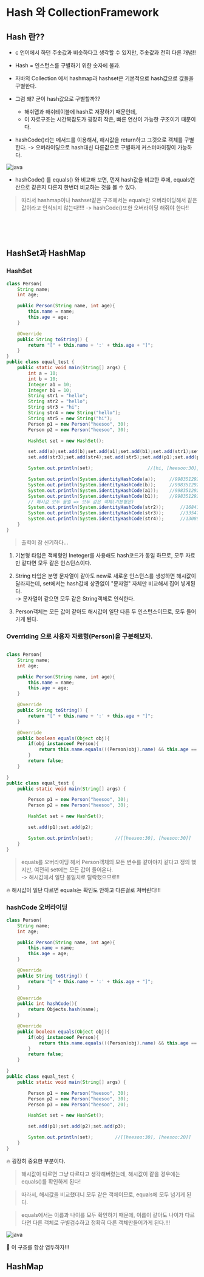 # Hash 와 CollectionFramework




## Hash 란??

* c 언어에서 하던 주솟값과 비슷하다고 생각할 수 있지만, 주솟값과 전혀 다른 개념!!

* Hash = 인스턴스를 구별하기 위한 숫자에 불과.

* 자바의 Collection 에서 hashmap과 hashset은 기본적으로 hash값으로 값들을 구별한다.

* 그럼 왜? 굳이 hash값으로 구별할까??
    - 해쉬맵과 해쉬테이블에 hash로 저장하기 때문인데,
    - 이 자료구조는 시간복잡도가 굉장히 작은, 빠른 연산이 가능한 구조이기 때문이다.

* hashCode()라는 메서드를 이용해서, 해시값을 return하고 그것으로 객체를 구별한다. -> 오버라이딩으로 hash대신 다른값으로 구별하게 커스터마이징이 가능하다.

![java](/Image/java_language/java1.png)

* hashCode() 를 equals() 와 비교해 보면, 먼저 hash값을 비교한 후에, equals연산으로 같은지 다른지 한번더 비교하는 것을 볼 수 있다.

> 따라서 hashmap이나 hashset같은 구조에서는 equals만 오버라이딩해서 같은 값이라고 인식되지 않는다!!!! -> hashCode()또한 오버라이딩 해줘야 한다!!




<br>
<br>
<br>

## HashSet과 HashMap

### HashSet

```java
class Person{
    String name;
    int age;

    public Person(String name, int age){
        this.name = name;
        this.age = age;
    }

    @Override
    public String toString() {
        return "[" + this.name + ':' + this.age + "]";
    }
}
public class equal_test {
    public static void main(String[] args) {
        int a = 10;
        int b = 10;
        Integer a1 = 10;
        Integer b1 = 10;
        String str1 = "hello";
        String str2 = "hello";
        String str3 = "hi";
        String str4 = new String("hello");
        String str5 = new String("hi");
        Person p1 = new Person("heesoo", 30);
        Person p2 = new Person("heesoo", 30);

        HashSet set = new HashSet();

        set.add(a);set.add(b);set.add(a1);set.add(b1);set.add(str1);set.add(str2);
        set.add(str3);set.add(str4);set.add(str5);set.add(p1);set.add(p2);

        System.out.println(set);                    //[hi, [heesoo:30], [heesoo:30], 10, hello]

        System.out.println(System.identityHashCode(a));     //998351292
        System.out.println(System.identityHashCode(b));     //998351292
        System.out.println(System.identityHashCode(a1));    //998351292
        System.out.println(System.identityHashCode(b1));    //998351292
        // 해시값 모두 동일 => 모두 같은 객체(기본형은)
        System.out.println(System.identityHashCode(str2));      //1684106402
        System.out.println(System.identityHashCode(str3));      //335471116
        System.out.println(System.identityHashCode(str4));      //1308927845
    }
}
```

> 출력이 참 신기하다...
1.  기본형 타입은 객체형인 Ineteger를 사용해도 hash코드가 동일 하므로, 모두 자료만 같다면 모두 같은 인스턴스이다.

2. String 타입은 분명 문자열이 같아도 new로 새로운 인스턴스를 생성하면 해시값이 달라지는데, set에서는 hash값에 상관없이 "문자열" 자체만 비교해서 집어 넣게된다. <br>
-> 문자열이 같으면 모두 같은 String객체로 인식한다.

3. Person객체는 모든 값이 같아도 해시값이 일단 다른 두 인스턴스이므로, 모두 들어가게 된다.


### Overriding 으로 사용자 자료형(Person)을 구분해보자.


```java

class Person{
    String name;
    int age;

    public Person(String name, int age){
        this.name = name;
        this.age = age;
    }

    @Override
    public String toString() {
        return "[" + this.name + ':' + this.age + "]";
    }

    @Override
    public boolean equals(Object obj){      
        if(obj instanceof Person){
            return this.name.equals(((Person)obj).name) && this.age == ((Person)obj).age;
        }
        return false;
    }

}
public class equal_test {
    public static void main(String[] args) {

        Person p1 = new Person("heesoo", 30);
        Person p2 = new Person("heesoo", 30);

        HashSet set = new HashSet();

        set.add(p1);set.add(p2);

        System.out.println(set);        //[[heesoo:30], [heesoo:30]]
    }
}
```

> equals를 오버라이딩 해서 Person객체의 모든 변수를 같아야지 같다고 정의 했지만, 여전히 set에는 모든 값이 들어온다. <br>
> -> 해시값에서 일단 불일치로 탈락했으므로!!

🔥 해시값이 일단 다르면 equals는 확인도 안하고 다른걸로 쳐버린다!!!


### hashCode 오버라이딩

```java
class Person{
    String name;
    int age;

    public Person(String name, int age){
        this.name = name;
        this.age = age;
    }

    @Override
    public String toString() {
        return "[" + this.name + ':' + this.age + "]";
    }

    @Override
    public int hashCode(){
        return Objects.hash(name);
    }

    @Override
    public boolean equals(Object obj){
        if(obj instanceof Person){
            return this.name.equals(((Person)obj).name) && this.age == ((Person)obj).age;
        }
        return false;
    }

}
public class equal_test {
    public static void main(String[] args) {

        Person p1 = new Person("heesoo", 30);
        Person p2 = new Person("heesoo", 30);
        Person p3 = new Person("heesoo", 20);

        HashSet set = new HashSet();

        set.add(p1);set.add(p2);set.add(p3);

        System.out.println(set);        //[[heesoo:30], [heesoo:20]]
    }
}
```

🔥 굉장히 중요한 부분이다.
> 해시값이 다르면 그냥 다르다고 생각해버렸는데,
> 해시값이 같을 경우에는 equals()를 확인하게 된다!

> 따라서, 해시값을 비교했더니 모두 같은 객체이므로, equals에 모두 넘기게 된다.

> equals에서는 이름과 나이를 모두 확인하기 때문에, 이름이 같아도 나이가 다르다면 다른 객체로 구별검수하고 정확히 다른 객체만들어가게 된다.!!!

![java](/Image/java_language/java1.png)

🔎 이 구조를 항상 염두하자!!!




## HashMap






















